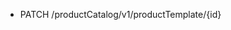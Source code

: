 <!--
    ATTENTION: This file was generated via gradle!
               Do NOT manually edit this file! Any such changes will be overwritten!
-->

* PATCH /productCatalog/v1/productTemplate/{id}

